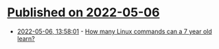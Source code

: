 # [Published on 2022-05-06](index.md)

* [2022-05-06, 13:58:01](https://news.ycombinator.com/item?id=31285143) - [How many Linux commands can a 7 year old learn?](https://thejavaguy.org/posts/008-my-kid-learned-bash-in-one-hour/)
